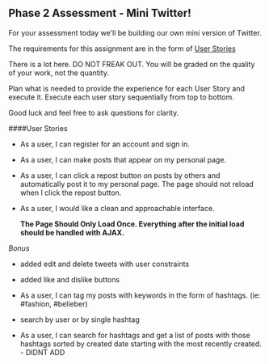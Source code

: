 Phase 2 Assessment - Mini Twitter!
----------------------------------

For your assessment today we'll be building our own mini version of Twitter.

The requirements for this assignment are in the form of [User Stories](http://en.wikipedia.org/wiki/User_story)

There is a lot here. DO NOT FREAK OUT. You will be graded on the quality of your work, not the quantity.

Plan what is needed to provide the experience for each User Story and execute it. Execute each user story sequentially from top to bottom.

Good luck and feel free to ask questions for clarity.

####User Stories

* As a user, I can register for an account and sign in.

* As a user, I can make posts that appear on my personal page.

* As a user, I can click a repost button on posts by others and automatically post it to my personal page. The page should not reload when I click the repost button.

* As a user, I would like a clean and approachable interface.

 
  **The Page Should Only Load Once. Everything after the initial load should be handled with AJAX.**

*Bonus*

* added edit and delete tweets with user constraints

* added like and dislike buttons

* As a user, I can tag my posts with keywords in the form of hashtags. (ie: #fashion, #belieber)

* search by user or by single hashtag 

* As a user, I can search for hashtags and get a list of posts with those hashtags sorted by created date starting with the most recently created. - DIDNT ADD
